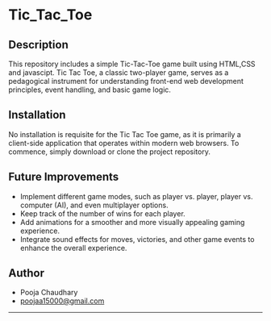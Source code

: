 # Tic_Tac_Toe



## Description
This repository includes a simple Tic-Tac-Toe game built using HTML,CSS and javascipt. Tic Tac Toe, a classic two-player game, serves as a pedagogical instrument for understanding front-end web development principles, event handling, and basic game logic.



## Installation
No installation is requisite for the Tic Tac Toe game, as it is primarily a client-side application that operates within modern web browsers. To commence, simply download or clone the project repository.
   


## Future Improvements
- Implement different game modes, such as player vs. player, player vs. computer (AI), and even multiplayer options.
- Keep track of the number of wins for each player.
- Add animations for a smoother and more visually appealing gaming experience.
- Integrate sound effects for moves, victories, and other game events to enhance the overall experience.


## Author
- Pooja Chaudhary
- poojaa15000@gmail.com

---
